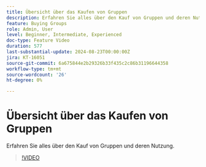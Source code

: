 ```yaml
---
title: Übersicht über das Kaufen von Gruppen
description: Erfahren Sie alles über den Kauf von Gruppen und deren Nutzung.
feature: Buying Groups
role: Admin, User
level: Beginner, Intermediate, Experienced
doc-type: Feature Video
duration: 577
last-substantial-update: 2024-08-23T00:00:00Z
jira: KT-16051
source-git-commit: 6a675844e2b29326b33f435c2c86b31196644358
workflow-type: tm+mt
source-wordcount: '26'
ht-degree: 0%

---
```



# Übersicht über das Kaufen von Gruppen

Erfahren Sie alles über den Kauf von Gruppen und deren Nutzung.

>[!VIDEO](https://video.tv.adobe.com/v/3433078/?learn=on)
